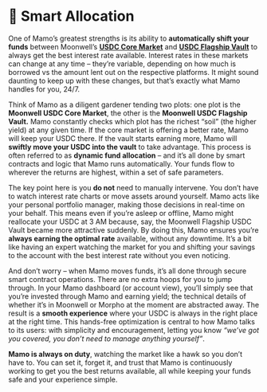 # 🤖 Smart Allocation

One of Mamo’s greatest strengths is its ability to **automatically shift your funds** between Moonwell’s [**USDC Core Market**](https://moonwell.fi/markets/supply/base/usdc) and [**USDC Flagship Vault**](https://moonwell.fi/vaults/deposit/base/mwusdc) to always get the best interest rate available. Interest rates in these markets can change at any time – they’re variable, depending on how much is borrowed vs the amount lent out on the respective platforms. It might sound daunting to keep up with these changes, but that’s exactly what Mamo handles for you, 24/7.

Think of Mamo as a diligent gardener tending two plots: one plot is the **Moonwell USDC Core Market**, the other is the **Moonwell USDC Flagship Vault.** Mamo constantly checks which plot has the richest “soil” (the higher yield) at any given time. If the core market is offering a better rate, Mamo will keep your USDC there. If the vault starts earning more, Mamo will **swiftly move your USDC into the vault** to take advantage. This process is often referred to as **dynamic fund allocation** – and it’s all done by smart contracts and logic that Mamo runs automatically. Your funds flow to wherever the returns are highest, within a set of safe parameters.

The key point here is you **do not** need to manually intervene. You don’t have to watch interest rate charts or move assets around yourself. Mamo acts like your personal portfolio manager, making those decisions in real-time on your behalf. This means even if you’re asleep or offline, Mamo might reallocate your USDC at 3 AM because, say, the Moonwell Flagship USDC Vault became more attractive suddenly. By doing this, Mamo ensures you’re **always earning the optimal rate** available, without any downtime. It’s a bit like having an expert watching the market for you and shifting your savings to the account with the best interest rate without you even noticing.

And don’t worry – when Mamo moves funds, it’s all done through secure smart contract operations. There are no extra hoops for you to jump through. In your Mamo dashboard (or account view), you’ll simply see that you’re invested through Mamo and earning yield; the technical details of whether it’s in Moonwell or Morpho at the moment are abstracted away. The result is a **smooth experience** where your USDC is always in the right place at the right time. This hands-free optimization is central to how Mamo talks to its users: with simplicity and encouragement, letting you know _“we’ve got you covered, you don’t need to manage anything yourself”_.

**Mamo is always on duty**, watching the market like a hawk so you don’t have to. You can set it, forget it, and trust that Mamo is continuously working to get you the best returns available, all while keeping your funds safe and your experience simple.
